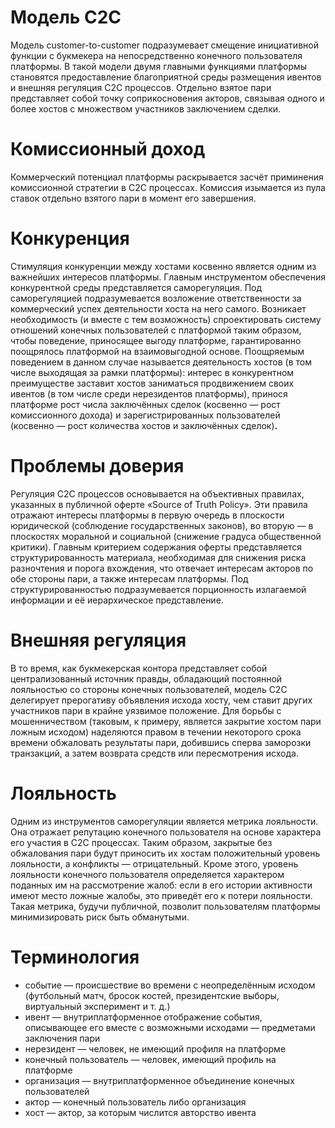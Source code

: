 # Модель C2C

Модель customer-to-customer подразумевает смещение инициативной функции с букмекера на непосредственно конечного пользователя платформы. В такой модели двумя главными функциями платформы становятся предоставление благоприятной среды размещения ивентов и внешняя регуляция C2C процессов. Отдельно взятое пари представляет собой точку соприкосновения акторов, связывая одного и более хостов с множеством участников заключением сделки.


# Комиссионный доход

Коммерческий потенциал платформы раскрывается засчёт приминения комиссионной стратегии в C2C процессах. Комиссия изымается из пула ставок отдельно взятого пари в момент его завершения. 


# Конкуренция

Стимуляция конкуренции между хостами косвенно является одним из важнейших интересов платформы. Главным инструментом обеспечения конкурентной среды представляется саморегуляция. Под саморегуляцией подразумевается возложение ответственности за коммерческий успех деятельности хоста на него самого. Возникает необходимость (и вместе с тем возможность) спроектировать систему отношений конечных пользователей с платформой таким образом, чтобы поведение, приносящее выгоду платформе, гарантированно поощрялось платформой на взаимовыгодной основе. Поощряемым поведением в данном случае называется деятельность хостов (в том числе выходящая за рамки платформы): интерес в конкурентном преимуществе заставит хостов заниматься продвижением своих ивентов (в том числе среди нерезидентов платформы), принося платформе рост числа заключённых сделок (косвенно — рост комиссионного дохода) и зарегистрированных пользователей (косвенно — рост количества хостов и заключённых сделок)**.**


# Проблемы доверия

Регуляция C2C процессов основывается на объективных правилах, указанных в публичной оферте «Source of Truth Policy». Эти правила отражают интересы платформы в первую очередь в плоскости юридической (соблюдение государственных законов), во вторую — в плоскостях моральной и социальной (снижение градуса общественной критики). Главным критерием содержания оферты представляется структурированность материала, необходимая для снижения риска разночтения и порога вхождения, что отвечает интересам акторов по обе стороны пари, а также интересам платформы. Под структурированностью подразумевается порционность излагаемой информации и её иерархическое представление.


# Внешняя регуляция

В то время, как букмекерская контора представляет собой централизованный источник правды, обладающий постоянной лояльностью со стороны конечных пользователей, модель C2C делегирует прерогативу объявления исхода хосту, чем ставит других участников пари в крайне уязвимое положение. Для борьбы с мошенничеством (таковым, к примеру, является закрытие хостом пари ложным исходом) наделяются правом в течении некоторого срока времени обжаловать результаты пари, добившись сперва заморозки транзакций, а затем возврата средств или пересмотрения исхода.


# Лояльность

Одним из инструментов саморегуляции является метрика лояльности. Она отражает репутацию конечного пользователя на основе характера его участия в C2C процессах. Таким образом, закрытые без обжалования пари будут приносить их хостам положительный уровень лояльности, а конфликты — отрицательный. Кроме этого, уровень лояльности конечного пользователя определяется характером поданных им на рассмотрение жалоб: если в его истории активности имеют место ложные жалобы, это приведёт его к потери лояльности. Такая метрика, будучи публичной, позволит пользователям платформы минимизировать риск быть обманутыми.


# Терминология

- событие — происшествие во времени с неопределённым исходом (футбольный матч, бросок костей, президентские выборы, виртуальный эксперимент и т. д.)
- ивент — внутриплатформенное отображение события, описывающее его вместе с возможными исходами — предметами заключения пари
- нерезидент — человек, не имеющий профиля на платформе
- конечный пользователь — человек, имеющий профиль на платформе
- организация — внутриплатформенное объединение конечных пользователей
- актор — конечный пользователь либо организация
- хост — актор, за которым числится авторство ивента
